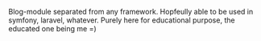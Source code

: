 Blog-module separated from any framework. Hopfeully able to be used
in symfony, laravel, whatever. Purely here for educational purpose, 
the educated one being me =)
